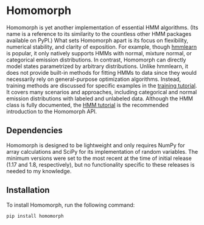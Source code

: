 # Homomorph
Homomorph is yet another implementation of essential HMM algorithms. (Its name is a reference to its similarity to the countless other HMM packages available on PyPI.) What sets Homomorph apart is its focus on flexibility, numerical stability, and clarity of exposition. For example, though [hmmlearn](https://github.com/hmmlearn/hmmlearn) is popular, it only natively supports HMMs with normal, mixture normal, or categorical emission distributions. In contrast, Homomorph can directly model states parametrized by arbitrary distributions. Unlike hmmlearn, it does not provide built-in methods for fitting HMMs to data since they would necessarily rely on general-purpose optimization algorithms. Instead, training methods are discussed for specific examples in the [training tutorial](https://github.com/marcsingleton/homomorph/blob/main/tutorials/hmm_training.ipynb). It covers many scenarios and approaches, including categorical and normal emission distributions with labeled and unlabeled data. Although the HMM class is fully documented, the [HMM tutorial](https://github.com/marcsingleton/homomorph/blob/main/tutorials/hmm_intro.ipynb) is the recommended introduction to the Homomorph API.

## Dependencies
Homomorph is designed to be lightweight and only requires NumPy for array calculations and SciPy for its implementation of random variables. The minimum versions were set to the most recent at the time of initial release (1.17 and 1.8, respectively), but no functionality specific to these releases is needed to my knowledge.

## Installation
To install Homomorph, run the following command:

```
pip install homomorph
```
